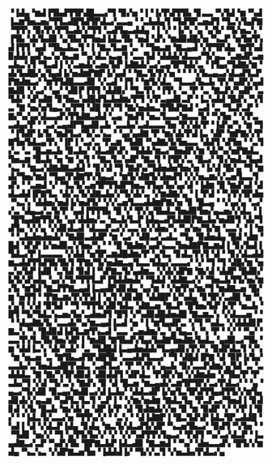 ▝▐▟▄▝▆▟▐▜▙▟▜▜▛▟█▃▃▞▜▝▉▞▅▝▐▝▐▞▛▟▜▜▙▝▊▃▃▝▚▜▟▝▆▝▚▟▐▃▆▜▅▃▅▞▜▜▃▟█▜▟▜▛▟▃▞▃▃▄▝▝▃▙▟▄▜▝▜▟▜▛▃▅▟▜▝▜▃▚▜▄▛▇▝▜▜▚▝▉▞▛▞▛▜▃▟▞▞▜▜▝▃▟▜▄▃▟▟▄▝▐▝▞▝▐▞▚▝▄▝▄▜▞▝▜▞▅▃▚▝▐▜▙▝▟▞▙▟▉▝▄▜▙▞▛▜▅▟▐▟▃▜▙▝▅▟▝▟▚▝▆▟▉▟█▞▅▝▚▃▛▝▅▜▅▜▚▟▐▜▜▝▄▟▝▜▙▃▙▃▜▝▐▝▇▃▜▃▆▝▃▝▝▜▅▃▆▝▇▃▄▟▝▞▛▜▛▟▄▝▇▜▚▟▉▟▟▞▄▟▚▃▚▞▙▃▆▝▚▞▟▃▚▃▄▜▝▃▃▜▟▝▟▟▟▞▟▃▃▞▜▞▄▃▝▃▆▟▛▃▅▃▙▃▚▜▝▜▃▟▐▝▞▃▅▟▞▃▅▞▙▛▐▟▇▟▞▃▞▃▄▜▛▜▟▞▃▝▐▜▄▞▜▟▇▞▆▝▟▞▙▟█▞▄▜▄▟▐▞▅▟▆▛▇▛▐▞▄▟▝▝▇▃▜▞▛▞▅▝▝▝▝▞▙▃▄▃▞▟▃▟▜▃▛▛▇▟▆▃▞▝▆▜▜▟█▃▃▟▉▝▞▃▟▝▐▜▝▝▆▜▞▟▃▝▜▃▃▞▙▃▙▝▛▞▚▟▛▞▄▟▇▟▉▝▞▃▞▝▄▞▝▟▊▛▐▜▜▝▟▟▉▞▝▜▃▜▚▝▐▜▚▝▃▝▛▝▃▝▇▃▛▞▚▟▛▝▃▜▟▞▝▟▚▟▇▝▊▜▅▃▚▟█▟▜▃▙▟▆▞▛▜▝▞▛▃▄▟▊▃▛▝▐▃▚▟▟▝█▟▚▝▚▜▃▝▇▝▅▞▅▜▄▃▚▞▛▜▝▟█▝▛▞▜▝▇▞▅▟▅▃▜▜▙▛▇▟▝▃▟▝▃▝▜▃▛▃▛▝▇▞▚▞▄▞▟▃▃▟▚▜▜▟▇▃▟▟▝▃▄▝▆▟▜▝▅▃▜▃▃▞▆▃▃▜▞▝▚▜▅▝▝▞▛▃▃▟▄▞▛▝▝▃▞▃▄▟▛▜▄▟▊▃▙▝▃▃▙▞▃▟▃▃▃▜▅▝▛▞▟▞▛▝▐▟▚▞▚▝▆▝▜▝▐▜▟▛▐▞▙▝▆▟▜▃▞▜▞▃▚▃▝▝▄▞▄▟▇▝▛▝▆▞▟▞▛▟▐▃▝▟▛▝▆▛▇▞▞▛▇▜▅▜▟▃▄▜▚▝▐▛▐▝▃▞▃▝▛▃▆▝▜▟▉▝▚▟▇▞▙▜▅▃▃▝▟▟▜▝▟▜▅▝▝▃▜▞▃▝▃▝█▃▅▃▙▝▉▃▙▞▝▟▃▟▛▟▚▝▜▟▟▞▆▃▞▜▅▟▛▞▆▝▟▞▚▞▅▛▇▟▃▜▅▃▆▝█▃▙▝▅▝▆▝▄▜▝▝▇▃▜▃▚▟▛▝▇▃▜▝▐▜▛▞▃▝█▃▞▝▊▞▅▟▃▜▄▟▚▃▝▝▆▃▞▟▇▟▇▃▟▟▝▝▊▞▟▝▜▝▇▟▚▞▜▟▅▟▅▜▅▞▅▝▐▞▟▝█▞▄▝▜▝▆▟▞▜▅▞▆▟▝▜▄▞▛▟▇▜▚▜▄▃▞▝▆▜▞▟▇▜▞▟▅▟▜▝▞▞▅▃▆▞▞▃▅▜▃▃▜▟▚▝▝▃▅▟▝▞▝▜▃▜▞▃▅▜▛▜▜▟▛▜▅▃▜▜▄▞▙▞▄▞▟▝▐▟▆▝█▝▆▟▚▟▝▟▟▃▟▟▐▛▇▜▃▝▟▞▃▜▞▟▇▃▙▞▞▜▞▟▞▃▝▞▆▟▇▞▄▝▐▝▛▟▝▝▚▜▚▜▛▟▅▝▚▃▚▝▟▟▅▞▅▟▐▞▅▟▜▞▝▞▞▃▅▜▃▃▟▟▆▛▇▞▅▝▊▝█▃▄▝▝▞▄▞▄▝▃▞▞▃▝▟▄▃▞▃▜▞▛▝▄▟▐▜▜▜▙▝█▝▞▝▛▞▄▜▙▟▃▜▅▟▉▜▅▞▄▃▅▞▞▟▃▝▐▝█▜▄▟▇▜▜▞▙▝▄▞▟▟▅▞▃▝▅▃▙▜▃▛▐▟▄▃▟▜▟▟▉▛▇▃▙▞▅▟▉▜▝▟▞▜▟▜▄▝▞▞▄▝▞▟▊▟▃▟▝▟▃▃▛▃▞▞▃▃▚▞▞▟▅▞▚▝▚▞▅▞▜▞▆▝▃▃▚▝▐▝▆▝▝▃▙▟▅▟▅▟▞▝▇▟▉▃▟▟▛▝▆▝▃▞▝▟▉▃▞▃▟▃▝▜▄▝▉▟▅▟▄▝█▟▝▟▆▝█▟▝▟▚▛▐▞▅▟▉▃▚▜▅▞▚▝▝▝█▝▇▟▆▞▄▟▚▃▃▜▅▟▇▛▇▃▆▟▐▝▊▞▙▟▐▜▟▃▞▛▐▃▃▃▃▝▞▟▟▝▅▜▛▃▆▟█▟▆▞▛▝▄▜▃▝▊▟▃▜▚▜▝▟▝▝▊▞▟▃▟▟▆▃▟▟▜▜▟▜▙▜▙▜▝▛▇▞▜▞▅▟▆▃▄▜▃▃▜▟▄▞▃▃▃▞▝▞▝▜▝▜▝▟█▞▆▝▅▃▚▞▙▛▐▟▉▝▃▜▟▝▉▟▐▝▚▛▇▃▜▞▄▟▆▃▝▞▟▞▟▛▇▝▇▞▟▝▟▟▛▝█▟▉▞▙▜▞▟▚▟▄▝▄▞▞▜▞▜▜▜▃▛▐▜▟▟▅▟▞▝▜▟▟▝▟▟▇▃▞▞▝▜▅▃▙▜▜▞▅▞▆▞▙▝▆▜▟▝▇▃▛▛▇▃▄▟▐▃▄▟▛▟▊▟▄▝▄▞▆▝▝▞▆▜▚▞▆▞▜▝▆▟▇▃▅▝█▞▆▝▅▜▜▝▝▛▇▃▆▞▛▞▛▟▐▝▄▜▝▟▊▟▊▝▟▟█▛▐▞▚▟▄▝▊▜▛▞▃▟█▝▆▝▚▞▄▜▝▞▟▝▉▜▟▝▝▜▝▜▜▜▞▟▊▜▟▃▝▟▇▃▅▝▇▃▛▝█▜▅▞▙▛▐▞▛▝▅▃▙▝█▜▝▜▞▜▟▃▚▃▅▞▙▞▃▟▅▟▜▝█▜▝▞▚▟▉▟█▟▅▟█▝▇▃▆▃▚▝▞▟▃▃▅▝▝▝▝▟▄▟▇▞▙▝▃▃▟▞▚▞▆▃▄▟▐▃▟▝▅▝▐▝▆▜▄▟▛▃▝▞▜▝▚▟▃▝▞▟▟▟▊▛▇▃▚▝▚▝█▟▉▟▐▟▜▃▆▜▚▃▟▝▃▃▝▃▅▟▆▞▃▝▄▜▄▃▚▝▚▝▛▝▝▞▝▝▚▞▝▃▃▜▚▜▃▜▙▜▅▞▟▛▐▝▆▟█▝▇▜▙▟▚▜▄▞▙▟▇▜▅▟▇▞▙▟▃▝▄▟▉▃▞▜▙▝▆▝▟▟▐▃▚▝▟▞▚▟▞▝▃▝▜▟█▟▐▃▄▟▅▟▟▞▜▃▄▟▊▞▛▞▚▝▉▟▛▟▃▜▝▞▚▝▆▝▅▃▅▝▃▝▇▜▙▃▟▜▛▟█▜▙▝▃▃▟▟▜▃▃▞▝▜▝▟█▟▐▛▇▝▟▝▉▛▐▞▙▞▃▃▙▞▃▜▅▟▃▟█▜▚▟▃▝▃▟▜▃▞▝▛▝▚▜▚▝▄▃▙▝▉▞▃▃▛▟▆▞▄▜▟▝▃▝▃▟▟▟▃▝▇▝▇▞▚▜▛▟▉▟▝▟▉▟▟▜▝▟▛▟▃▝▛▟▛▞▆▝▞▟▆▟▅▝▞▜▙▞▛▝▛▃▙▞▜▝▞▟▝▜▞▃▚▝▇▟▚▝▉▝▟▝█▃▅▝▆▃▄▟▞▃▆▜▛▜▛▞▃▞▛▟▃▞▝▝▄▝▄▃▞▜▞▟▉▝▉▃▄▞▆▟▊▃▞▟▐▃▙▞▝▟▟▃▟▛▐▞▅▜▃▜▛▟▜▜▄▟▜▜▞▞▆▜▄▟▊▟▞▞▄▃▆▝▚▟▜▃▜▃▜▝▃▛▐▝▝▞▆▞▅▟▆▝▇▟▃▜▄▝▛▃▛▃▞▜▅▟▐▝▊▟▊▟▝▞▙▝█▃▙▝▆▞▟▞▄▝▟▛▐▞▛▝▟▝▉▟▆▟▞▞▅▝▉▝▆▝▉▟▛▝▞▝▞▛▐▝▉▞▝▝▐▟▃▜▞▃▃▞▅▝▜▜▚▞▞▝▝▃▚▝▝▟▐▟▇▛▐▝█▃▜▟▚▛▐▟▃▜▛▃▟▟█▝▚▟▐▝▟▝▞▟▃▛▐▟▄▝▊▟▄▝▆▃▜▞▟▃▟▜▞▟▛▝▚▃▅▜▙▃▞▝▉▟▜▝▚▜▅▝▝▝▜▟▊▝▅▞▞▝▜▝▄▜▜▞▙▞▞▝▞▝▞▞▚▟▜▜▚▜▄▃▞▝▛▟▜▝▚▞▃▞▟▃▛▝▐▃▄▟▇▃▞▃▛▝▚▟▚▜▙▝█▛▇▃▙▛▐▟▃▟▉▝▇▃▆▟▝▝▚▞▝▟▅▃▃▟▚▝█▜▞▞▆▟▄▝▚▃▚▃▝▞▟▛▇▃▅▜▅▝▐▟▟▟▐▞▝▜▞▞▃▜▝▞▅▃▙▞▛▟▃▞▄
